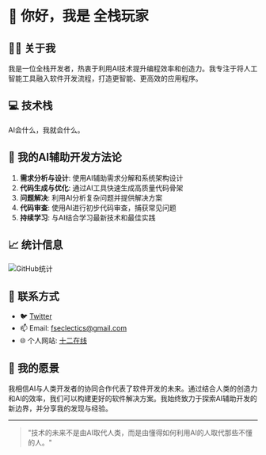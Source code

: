 # 👋 你好，我是 全栈玩家

## 🧑‍💻 关于我

我是一位全栈开发者，热衷于利用AI技术提升编程效率和创造力。我专注于将人工智能工具融入软件开发流程，打造更智能、更高效的应用程序。

## 💻 技术栈

AI会什么，我就会什么。

## 🚀 我的AI辅助开发方法论

1. **需求分析与设计**: 使用AI辅助需求分解和系统架构设计
2. **代码生成与优化**: 通过AI工具快速生成高质量代码骨架
3. **问题解决**: 利用AI分析复杂问题并提供解决方案
4. **代码审查**: 使用AI进行初步代码审查，捕获常见问题
5. **持续学习**: 与AI结合学习最新技术和最佳实践

## 📈 统计信息

![GitHub统计](https://github-readme-stats.vercel.app/api?username=FullStackEclectics&show_icons=true&theme=radical)

## 🤝 联系方式

- 🐦 [Twitter](https://twitter.com/fseclectics)
- 📫 Email: fseclectics@gmail.com
- 🌐 个人网站: [十二在线](https://www.12zx.net)

## 🌱 我的愿景

我相信AI与人类开发者的协同合作代表了软件开发的未来。通过结合人类的创造力和AI的效率，我们可以构建更好的软件解决方案。我始终致力于探索AI辅助开发的新边界，并分享我的发现与经验。

---

> "技术的未来不是由AI取代人类，而是由懂得如何利用AI的人取代那些不懂的人。" 
